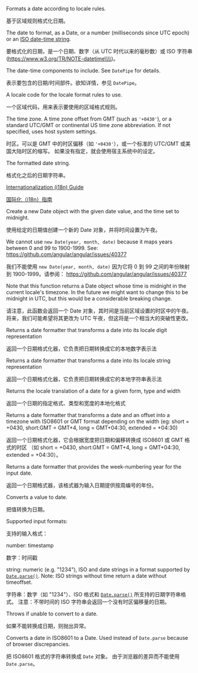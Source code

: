 Formats a date according to locale rules.

基于区域规则格式化日期。

The date to format, as a Date, or a number \(milliseconds since UTC epoch\)
or an [ISO date-time string](https://www.w3.org/TR/NOTE-datetime).

要格式化的日期，是一个日期、数字（从 UTC 时代以来的毫秒数）或 ISO 字符串
\(https://www.w3.org/TR/NOTE-datetime\\\\)。

The date-time components to include. See `DatePipe` for details.

表示要包含的日期/时间部件。欲知详情，参见 `DatePipe`。

A locale code for the locale format rules to use.

一个区域代码，用来表示要使用的区域格式规则。

The time zone. A time zone offset from GMT \(such as `'+0430'`\),
or a standard UTC/GMT or continental US time zone abbreviation.
If not specified, uses host system settings.

时区。可以是 GMT 中的时区偏移（如 `'+0430'`），或一个标准的 UTC/GMT 或美国大陆时区的缩写。
如果没有指定，就会使用宿主系统中的设定。

The formatted date string.

格式化之后的日期字符串。

[Internationalization \(i18n\) Guide](/guide/i18n-overview)

[国际化（i18n）指南](guide/i18n-overview)

Create a new Date object with the given date value, and the time set to midnight.

使用给定的日期值创建一个新的 Date 对象，并将时间设置为午夜。

We cannot use `new Date(year, month, date)` because it maps years between 0 and 99 to 1900-1999.
See: https://github.com/angular/angular/issues/40377

我们不能使用 `new Date(year, month, date)` 因为它将 0 到 99 之间的年份映射到 1900-1999。请参阅：
https://github.com/angular/angular/issues/40377

Note that this function returns a Date object whose time is midnight in the current locale's
timezone. In the future we might want to change this to be midnight in UTC, but this would be a
considerable breaking change.

请注意，此函数会返回一个 Date
对象，其时间是当前区域设置的时区中的午夜。将来，我们可能希望将其更改为 UTC
午夜，但这将是一个相当大的突破性更改。

Returns a date formatter that transforms a date into its locale digit representation

返回一个日期格式化器，它负责把日期转换成它的本地数字表示法

Returns a date formatter that transforms a date into its locale string representation

返回一个日期格式化器，它负责把日期转换成它的本地字符串表示法

Returns the locale translation of a date for a given form, type and width

返回一个日期的指定格式、类型和宽度的本地化格式

Returns a date formatter that transforms a date and an offset into a timezone with ISO8601 or
GMT format depending on the width \(eg: short = +0430, short:GMT = GMT+4, long = GMT+04:30,
extended = +04:30\)

返回一个日期格式化器，它会根据宽度把日期和偏移转换成 ISO8601 或 GMT 格式的时区
（如 short = +0430, short:GMT = GMT+4, long = GMT+04:30,
extended = +04:30）。

Returns a date formatter that provides the week-numbering year for the input date.

返回一个日期格式器，该格式器为输入日期提供按周编号的年份。

Converts a value to date.

把值转换为日期。

Supported input formats:

支持的输入格式：

number: timestamp

数字：时间戳

string: numeric \(e.g. "1234"\), ISO and date strings in a format supported by
  [`Date.parse()`](https://developer.mozilla.org/en-US/docs/Web/JavaScript/Reference/Global_Objects/Date/parse).
  Note: ISO strings without time return a date without timeoffset.

字符串：数字（如 "1234"）、ISO 格式和
[`Date.parse()`](https://developer.mozilla.org/en-US/docs/Web/JavaScript/Reference/Global_Objects/Date/parse)
  所支持的日期字符串格式。
  注意：不带时间的 ISO 字符串会返回一个没有时区偏移量的日期。

Throws if unable to convert to a date.

如果不能转换成日期，则抛出异常。

Converts a date in ISO8601 to a Date.
Used instead of `Date.parse` because of browser discrepancies.

把 ISO8601 格式的字符串转换成 `Date` 对象。
由于浏览器的差异而不能使用 `Date.parse`。